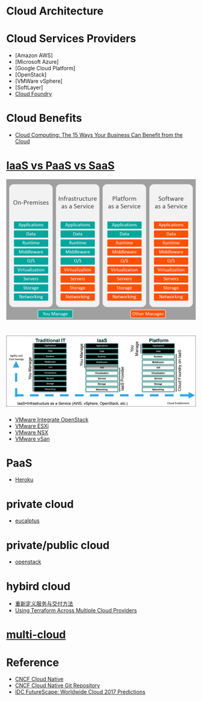 # Cloud Architecture

# Cloud Services Providers

* [Amazon AWS]
* [Microsoft Azure]
* [Google Cloud Platform]
* [OpenStack]
* [VMWare vSphere]
* [SoftLayer]
* [Cloud Foundry](https://docs.cloudfoundry.org/concepts/overview.html)


# Cloud Benefits

* [Cloud Computing: The 15 Ways Your Business Can Benefit from the Cloud](https://www.thorntech.com/2016/06/cloud-computing-the-15-ways-your-business-can-benefit-from-the-cloud/)

# [IaaS vs PaaS vs SaaS](https://www.bmc.com/blogs/saas-vs-paas-vs-iaas-whats-the-difference-and-how-to-choose)
![IaaS vs PaaS vs SaaS](iaas-paas-saas-comparison.jpg)

# ![IaaS](iaas-cloud-foundry.png)

* [VMware Integrate OpenStack](https://www.vmware.com/products/openstack.html)
* [VMware ESXi](https://en.wikipedia.org/wiki/VMware_ESXi)
* [VMware NSX](https://www.vmware.com/products/nsx.html)
* [VMware vSan](https://www.vmware.com/products/vsan.html)

# PaaS

* [Heroku](https://www.heroku.com)
  
# private cloud

* [eucalptus](../../tool/eucalptus/eucalptus.md)
  
# private/public cloud

* [openstack](../../tool/openstack/openstack.md) 

# hybird cloud

* [重新定义服务与交付方法](https://www.ibm.com/developerworks/cn/cloud/library/cl-hybridcloud1/)
* [Using Terraform Across Multiple Cloud Providers](http://darylscorner.com/2016/11/using-terraform-across-multiple-cloud-providers/)

# [multi-cloud](multi-cloud/multi-cloud.md)


# Reference

* [CNCF Cloud Native](https://landscape.cncf.io/)
* [CNCF Cloud Native Git Repository](https://github.com/cncf/landscape)
* [IDC FutureScape: Worldwide Cloud 2017 Predictions](https://www.idc.com/research/viewtoc.jsp?containerId=US41863916)
